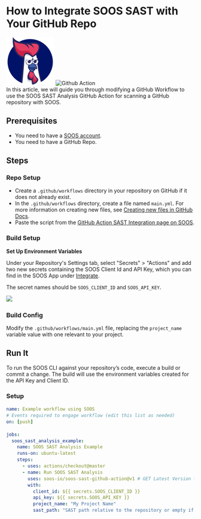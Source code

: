 # How to Integrate SOOS SAST with Your GitHub Repo

<div>
<img src="../assets/img/SOOS-Icon.png" alt="SOOS" width="128" height="128">
<img src="../assets/img/github-action.png" alt="Github Action" width="128" height="128">
</div>
In this article, we will guide you through modifying a GitHub Workflow to use the SOOS SAST Analysis GitHub Action for scanning a GitHub repository with SOOS.

## Prerequisites

- You need to have a [SOOS account](https://app.soos.io/register).
- You need to have a GitHub Repo.

## Steps

### **Repo Setup**
* Create a `.github/workflows` directory in your repository on GitHub if it does not already exist.
* In the `.github/workflows` directory, create a file named `main.yml`. For more information on creating new files, see [Creating new files in GitHub Docs](https://docs.github.com/en/github/managing-files-in-a-repository/creating-new-files).
* Paste the script from the [GitHub Action SAST Integration page on SOOS](https://app.soos.io/integrate/sast?id=github-actions).

### **Build Setup**

**Set Up Environment Variables**

Under your Repository's Settings tab, select "Secrets" > "Actions" and add two new secrets containing the SOOS Client Id and API Key, which you can find in the SOOS App under [Integrate](https://app.soos.io/integrate).

The secret names should be `SOOS_CLIENT_ID` and `SOOS_API_KEY`.

<img src="../assets/img/github-action-envs.png">

### **Build Config**
Modify the `.github/workflows/main.yml` file, replacing the `project_name` variable value with one relevant to your project.

## Run It
To run the SOOS CLI against your repository’s code, execute a build or commit a change. The build will use the environment variables created for the API Key and Client ID.

### **Setup**

```yaml
name: Example workflow using SOOS
# Events required to engage workflow (edit this list as needed)
on: [push]

jobs:
  soos_sast_analysis_example:
    name: SOOS SAST Analysis Example
    runs-on: ubuntu-latest
    steps:
      - uses: actions/checkout@master
      - name: Run SOOS SAST Analysis
        uses: soos-io/soos-sast-github-action@v1 # GET Latest Version from https://github.com/marketplace/actions/soos-sast
        with:
          client_id: ${{ secrets.SOOS_CLIENT_ID }}
          api_key: ${{ secrets.SOOS_API_KEY }}
          project_name: "My Project Name"
          sast_path: "SAST path relative to the repository or empty if it's on the root"
```